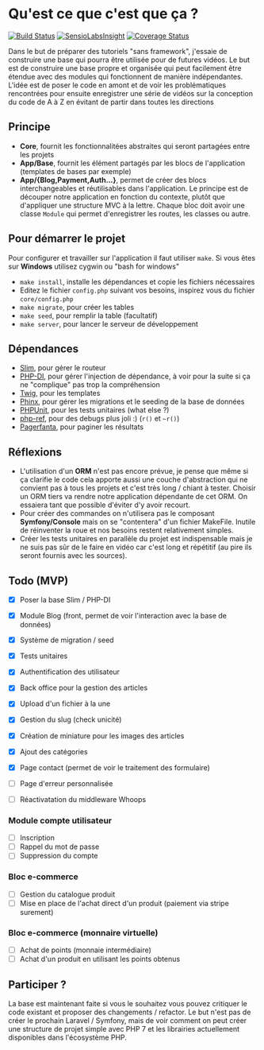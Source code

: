 # Qu'est ce que c'est que ça ?

[![Build Status](https://travis-ci.org/Grafikart/PeuChePeu-Framework.svg?branch=master)](https://travis-ci.org/Grafikart/PeuChePeu-Framework)
[![SensioLabsInsight](https://insight.sensiolabs.com/projects/18505987-b86b-4b3e-bf8a-07bff9c5ef96/mini.png)](https://insight.sensiolabs.com/projects/18505987-b86b-4b3e-bf8a-07bff9c5ef96)
[![Coverage Status](https://coveralls.io/repos/github/Grafikart/PeuChePeu-Framework/badge.svg?branch=master)](https://coveralls.io/github/Grafikart/PeuChePeu-Framework?branch=master)

Dans le but de préparer des tutoriels "sans framework", j'essaie de construire une base qui pourra être utilisée pour 
de futures vidéos. Le but est de construire une base propre et organisée qui peut facilement être étendue avec des 
modules qui fonctionnent de manière indépendantes. L'idée est de poser le code en amont et de voir les problématiques
 rencontrées pour ensuite enregistrer une série de vidéos sur la conception du code de A à Z en évitant de partir 
 dans toutes les directions

## Principe

- **Core**, fournit les fonctionnalitées abstraites qui seront partagées entre les projets
- **App/Base**, fournit les élément partagés par les blocs de l'application (templates de bases par exemple)
- **App/{Blog,Payment,Auth...}**, permet de créer des blocs interchangeables et réutilisables dans l'application. Le 
principe est de découper notre application en fonction du contexte, plutôt que d'appliquer une structure MVC à la 
lettre. Chaque bloc doit avoir une classe `Module` qui permet d'enregistrer les routes, les classes ou autre. 

## Pour démarrer le projet

Pour configurer et travailler sur l'application il faut utiliser `make`. Si vous êtes sur **Windows** utilisez cygwin ou 
"bash for windows"

- `make install`, installe les dépendances et copie les fichiers nécessaires
- Editez le fichier `config.php` suivant vos besoins, inspirez vous du fichier `core/config.php`
- `make migrate`, pour créer les tables
- `make seed`, pour remplir la table (facultatif)
- `make server`, pour lancer le serveur de développement

## Dépendances

- [Slim](https://www.slimframework.com/), pour gérer le routeur
- [PHP-DI](http://php-di.org/), pour gérer l'injection de dépendance, à voir pour la suite si ça ne "complique" pas 
trop la compréhension
- [Twig](https://twig.sensiolabs.org/), pour les templates
- [Phinx](https://phinx.org/), pour gérer les migrations et le seeding de la base de données
- [PHPUnit](https://phpunit.de/), pour les tests unitaires (what else ?)
- [php-ref](https://github.com/digitalnature/php-ref), pour des debugs plus joli :) (`r()` et `~r()`)
- [Pagerfanta](https://github.com/whiteoctober/Pagerfanta), pour paginer les résultats

## Réflexions

- L'utilisation d'un **ORM** n'est pas encore prévue, je pense que même si ça clarifie le code cela apporte aussi une 
couche d'abstraction qui ne convient pas à tous les projets et c'est très long / chiant à tester. Choisir un ORM 
tiers va rendre notre application dépendante de cet ORM. On essaiera tant que possible d'éviter d'y avoir recourt.
- Pour créer des commandes on n'utilisera pas le composant **Symfony/Console** mais on se "contentera" d'un 
fichier MakeFile. Inutile de réinventer la roue et nos besoins restent relativement simples.
- Créer les tests unitaires en parallèle du projet est indispensable mais je ne suis pas sûr de le faire en vidéo car 
c'est long et répétitif (au pire ils seront fournis avec les sources).

## Todo (MVP)

- [x] Poser la base Slim / PHP-DI
- [x] Module Blog (front, permet de voir l'interaction avec la base de données)
- [x] Système de migration / seed
- [x] Tests unitaires
- [x] Authentification des utilisateur
- [x] Back office pour la gestion des articles
- [x] Upload d'un fichier à la une
- [x] Gestion du slug (check unicité)
- [x] Création de miniature pour les images des articles
- [x] Ajout des catégories
- [x] Page contact (permet de voir le traitement des formulaire)

- [ ] Page d'erreur personnalisée
- [ ] Réactivatation du middleware Whoops

### Module compte utilisateur

- [ ] Inscription
- [ ] Rappel du mot de passe
- [ ] Suppression du compte

### Bloc e-commerce

- [ ] Gestion du catalogue produit
- [ ] Mise en place de l'achat direct d'un produit (paiement via stripe surement)

### Bloc e-commerce (monnaire virtuelle)

- [ ] Achat de points (monnaie intermédiaire)
- [ ] Achat d'un produit en utilisant les points obtenus

## Participer ?

La base est maintenant faite si vous le souhaitez vous pouvez critiquer le code existant et proposer des changements / refactor. Le but n'est pas de créer le prochain 
Laravel / Symfony, mais de voir comment on peut créer une structure de projet simple avec PHP 7 et les librairies 
actuellement disponibles dans l'écosystème PHP.